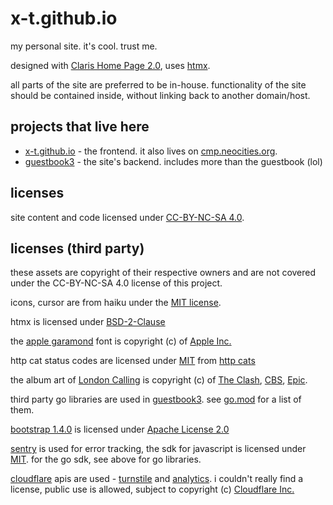 # x-t.github.io

my personal site. it's cool. trust me.

designed with [Claris Home Page 2.0](https://www.macintoshrepository.org/932-claris-home-page-2-0), uses [htmx](https://htmx.org/).

all parts of the site are preferred to be in-house. functionality of the site should be contained inside, without linking back to another domain/host.

## projects that live here

- [x-t.github.io](apps/web) - the frontend. it also lives on [cmp.neocities.org](https://cmp.neocities.org/).
- [guestbook3](apps/guestbook3) - the site's backend. includes more than the guestbook (lol)

## licenses

site content and code licensed under [CC-BY-NC-SA 4.0](LICENSE).

## licenses (third party)

these assets are copyright of their respective owners and are not covered under the CC-BY-NC-SA 4.0 license of this project.

icons, cursor are from haiku under the [MIT license](https://github.com/haiku/haiku/blob/master/License.md).

htmx is licensed under [BSD-2-Clause](https://github.com/bigskysoftware/htmx/blob/master/LICENSE)

the [apple garamond](https://en.wikipedia.org/wiki/Typography_of_Apple_Inc.#Apple_Garamond) font is copyright (c) of [Apple Inc.](https://www.apple.com/)

http cat status codes are licensed under [MIT](https://github.com/httpcats/http.cat/blob/master/LICENSE) from [http cats](https://http.cat/)

the album art of [London Calling](https://en.wikipedia.org/wiki/London_Calling) is copyright (c) of [The Clash](https://www.theclash.com/), [CBS](https://www.columbiarecords.com/), [Epic](https://www.epicrecords.com/).

third party go libraries are used in [guestbook3](apps/guestbook3). see [go.mod](apps/guestbook3/go.mod) for a list of them.

[bootstrap 1.4.0](https://getbootstrap.com/1.4.0) is licensed under [Apache License 2.0](https://www.apache.org/licenses/LICENSE-2.0)

[sentry](https://sentry.io/) is used for error tracking, the sdk for javascript is licensed under [MIT](https://github.com/getsentry/sentry-javascript/blob/develop/LICENSE). for the go sdk, see above for go libraries.

[cloudflare](https://www.cloudflare.com/) apis are used - [turnstile](https://developers.cloudflare.com/turnstile/) and [analytics](https://developers.cloudflare.com/analytics/). i couldn't really find a license, public use is allowed, subject to copyright (c) [Cloudflare Inc.](https://www.cloudflare.com/about-overview/)
